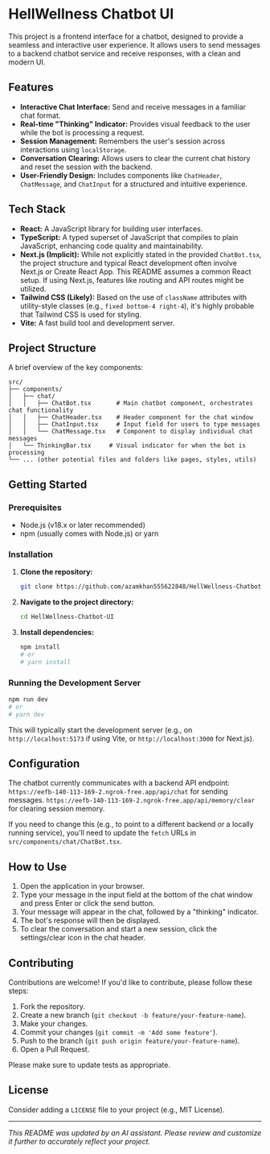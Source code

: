# HellWellness Chatbot UI

This project is a frontend interface for a chatbot, designed to provide a seamless and interactive user experience. It allows users to send messages to a backend chatbot service and receive responses, with a clean and modern UI.

## Features

*   **Interactive Chat Interface:** Send and receive messages in a familiar chat format.
*   **Real-time "Thinking" Indicator:** Provides visual feedback to the user while the bot is processing a request.
*   **Session Management:** Remembers the user's session across interactions using `localStorage`.
*   **Conversation Clearing:** Allows users to clear the current chat history and reset the session with the backend.
*   **User-Friendly Design:** Includes components like `ChatHeader`, `ChatMessage`, and `ChatInput` for a structured and intuitive experience.

## Tech Stack

*   **React:** A JavaScript library for building user interfaces.
*   **TypeScript:** A typed superset of JavaScript that compiles to plain JavaScript, enhancing code quality and maintainability.
*   **Next.js (Implicit):** While not explicitly stated in the provided `ChatBot.tsx`, the project structure and typical React development often involve Next.js or Create React App. This README assumes a common React setup. If using Next.js, features like routing and API routes might be utilized.
*   **Tailwind CSS (Likely):** Based on the use of `className` attributes with utility-style classes (e.g., `fixed bottom-4 right-4`), it's highly probable that Tailwind CSS is used for styling.
*   **Vite:** A fast build tool and development server.

## Project Structure

A brief overview of the key components:

```
src/
├── components/
│   ├── chat/
│   │   ├── ChatBot.tsx       # Main chatbot component, orchestrates chat functionality
│   │   ├── ChatHeader.tsx    # Header component for the chat window
│   │   ├── ChatInput.tsx     # Input field for users to type messages
│   │   └── ChatMessage.tsx   # Component to display individual chat messages
│   └── ThinkingBar.tsx     # Visual indicator for when the bot is processing
└── ... (other potential files and folders like pages, styles, utils)
```

## Getting Started

### Prerequisites

*   Node.js (v18.x or later recommended)
*   npm (usually comes with Node.js) or yarn

### Installation

1.  **Clone the repository:**
    ```bash
    git clone https://github.com/azamkhan555622848/HellWellness-Chatbot-UI.git
    ```
2.  **Navigate to the project directory:**
    ```bash
    cd HellWellness-Chatbot-UI
    ```
3.  **Install dependencies:**
    ```bash
    npm install
    # or
    # yarn install
    ```

### Running the Development Server

```bash
npm run dev
# or
# yarn dev
```
This will typically start the development server (e.g., on `http://localhost:5173` if using Vite, or `http://localhost:3000` for Next.js).

## Configuration

The chatbot currently communicates with a backend API endpoint:
`https://eefb-140-113-169-2.ngrok-free.app/api/chat` for sending messages.
`https://eefb-140-113-169-2.ngrok-free.app/api/memory/clear` for clearing session memory.

If you need to change this (e.g., to point to a different backend or a locally running service), you'll need to update the `fetch` URLs in `src/components/chat/ChatBot.tsx`.

## How to Use

1.  Open the application in your browser.
2.  Type your message in the input field at the bottom of the chat window and press Enter or click the send button.
3.  Your message will appear in the chat, followed by a "thinking" indicator.
4.  The bot's response will then be displayed.
5.  To clear the conversation and start a new session, click the settings/clear icon in the chat header.

## Contributing

Contributions are welcome! If you'd like to contribute, please follow these steps:

1.  Fork the repository.
2.  Create a new branch (`git checkout -b feature/your-feature-name`).
3.  Make your changes.
4.  Commit your changes (`git commit -m 'Add some feature'`).
5.  Push to the branch (`git push origin feature/your-feature-name`).
6.  Open a Pull Request.

Please make sure to update tests as appropriate.

## License

Consider adding a `LICENSE` file to your project (e.g., MIT License).

---

*This README was updated by an AI assistant. Please review and customize it further to accurately reflect your project.*
